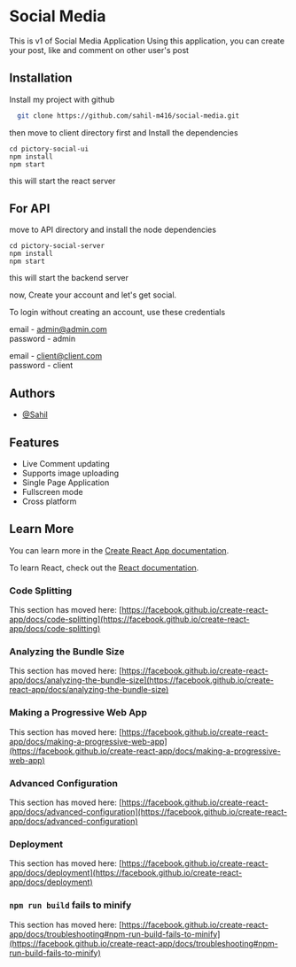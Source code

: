
# Social Media

This is v1 of Social Media Application
Using this application, you can create your post, like and comment on other user's post





## Installation

Install my project with github

```bash
  git clone https://github.com/sahil-m416/social-media.git
```

then move to client directory first and Install the dependencies

```
cd pictory-social-ui
npm install
npm start
```

this will start the react server

## For API

move to API directory and install the node dependencies

```
cd pictory-social-server 
npm install 
npm start 
```
this will start the backend server

now, Create your account and let's get social. 

To login without creating an account, use these credentials

email - admin@admin.com           
password - admin


email - client@client.com         
password - client





    
## Authors

- [@Sahil](https://sahil-m416.github.io/portfolio)


## Features

- Live Comment updating
- Supports image uploading
- Single Page Application
- Fullscreen mode
- Cross platform


## Learn More

You can learn more in the [Create React App documentation](https://facebook.github.io/create-react-app/docs/getting-started).

To learn React, check out the [React documentation](https://reactjs.org/).

### Code Splitting

This section has moved here: [https://facebook.github.io/create-react-app/docs/code-splitting](https://facebook.github.io/create-react-app/docs/code-splitting)

### Analyzing the Bundle Size

This section has moved here: [https://facebook.github.io/create-react-app/docs/analyzing-the-bundle-size](https://facebook.github.io/create-react-app/docs/analyzing-the-bundle-size)

### Making a Progressive Web App

This section has moved here: [https://facebook.github.io/create-react-app/docs/making-a-progressive-web-app](https://facebook.github.io/create-react-app/docs/making-a-progressive-web-app)

### Advanced Configuration

This section has moved here: [https://facebook.github.io/create-react-app/docs/advanced-configuration](https://facebook.github.io/create-react-app/docs/advanced-configuration)

### Deployment

This section has moved here: [https://facebook.github.io/create-react-app/docs/deployment](https://facebook.github.io/create-react-app/docs/deployment)

### `npm run build` fails to minify

This section has moved here: [https://facebook.github.io/create-react-app/docs/troubleshooting#npm-run-build-fails-to-minify](https://facebook.github.io/create-react-app/docs/troubleshooting#npm-run-build-fails-to-minify)
